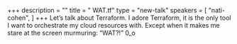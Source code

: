 +++
description = ""
title = " WAT.tf"
type = "new-talk"
speakers = [
        "nati-cohen",
]
+++
Let’s talk about Terraform. I adore Terraform, it is the only tool I want to orchestrate my cloud resources with. Except when it makes me stare at the screen murmuring: “WAT?!” 0_o